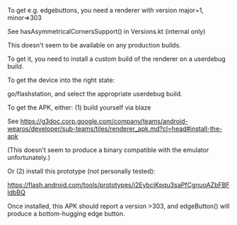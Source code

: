 To get e.g. edgebuttons, you need a renderer with version major=1,
minor=>303

See hasAsymmetricalCornersSupport() in Versions.kt (internal only)

This doesn't seem to be available on any production builds.

To get it, you need to install a custom build of the renderer on a
userdebug build.

To get the device into the right state:

go/flashstation, and select the appropriate userdebug build.

To get the APK, either: (1) build yourself via blaze

See
https://g3doc.corp.google.com/company/teams/android-wearos/developer/sub-teams/tiles/renderer_apk.md?cl=head#install-the-apk

(This doesn't seem to produce a binary compatible with the emulator
unfortunately.)

Or (2) install this prototype (not personally tested):

https://flash.android.com/tools/prototypes/j2EybcjKpqu3saPfCgnuoAZbFBFldbBQ

Once installed, this APK should report a version >303, and
edgeButton() will produce a bottom-hugging edge button.
